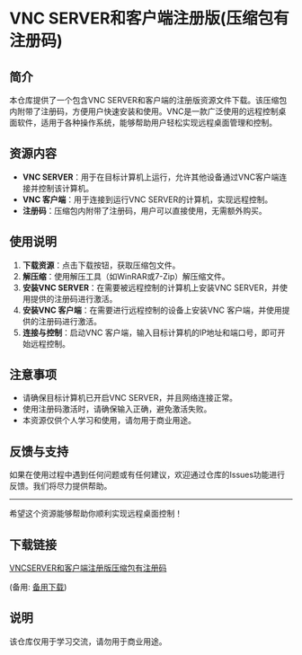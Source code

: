 # VNC SERVER和客户端注册版(压缩包有注册码)

## 简介
本仓库提供了一个包含VNC SERVER和客户端的注册版资源文件下载。该压缩包内附带了注册码，方便用户快速安装和使用。VNC是一款广泛使用的远程控制桌面软件，适用于各种操作系统，能够帮助用户轻松实现远程桌面管理和控制。

## 资源内容
- **VNC SERVER**：用于在目标计算机上运行，允许其他设备通过VNC客户端连接并控制该计算机。
- **VNC 客户端**：用于连接到运行VNC SERVER的计算机，实现远程控制。
- **注册码**：压缩包内附带了注册码，用户可以直接使用，无需额外购买。

## 使用说明
1. **下载资源**：点击下载按钮，获取压缩包文件。
2. **解压缩**：使用解压工具（如WinRAR或7-Zip）解压缩文件。
3. **安装VNC SERVER**：在需要被远程控制的计算机上安装VNC SERVER，并使用提供的注册码进行激活。
4. **安装VNC 客户端**：在需要进行远程控制的设备上安装VNC 客户端，并使用提供的注册码进行激活。
5. **连接与控制**：启动VNC 客户端，输入目标计算机的IP地址和端口号，即可开始远程控制。

## 注意事项
- 请确保目标计算机已开启VNC SERVER，并且网络连接正常。
- 使用注册码激活时，请确保输入正确，避免激活失败。
- 本资源仅供个人学习和使用，请勿用于商业用途。

## 反馈与支持
如果在使用过程中遇到任何问题或有任何建议，欢迎通过仓库的Issues功能进行反馈。我们将尽力提供帮助。

---

希望这个资源能够帮助你顺利实现远程桌面控制！

## 下载链接
[VNCSERVER和客户端注册版压缩包有注册码](https://pan.quark.cn/s/2aaab48b6477) 

(备用: [备用下载](https://pan.baidu.com/s/12PdLtY6a4lTGfAZKDPJ1kw?pwd=1234))

## 说明

该仓库仅用于学习交流，请勿用于商业用途。
